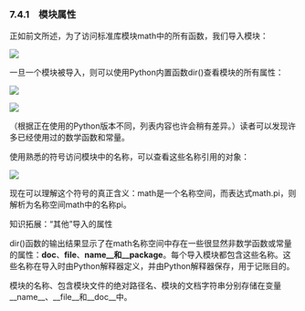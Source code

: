    

### 7.4.1　模块属性

正如前文所述，为了访问标准库模块math中的所有函数，我们导入模块：

![](0-Assets/Epubook/程序员编程语言经典合集（计算机科学丛书5册套装），javapython编程语言含经典教材龙书《编译原理》%20(Bruce%20Eckel%20%20Alfred%20V.%20Aho%20%20Monica%20S.%20Lam%20etc.)%20(Z-Library)/images/image08718.jpeg)

一旦一个模块被导入，则可以使用Python内置函数dir()查看模块的所有属性：

![](0-Assets/Epubook/程序员编程语言经典合集（计算机科学丛书5册套装），javapython编程语言含经典教材龙书《编译原理》%20(Bruce%20Eckel%20%20Alfred%20V.%20Aho%20%20Monica%20S.%20Lam%20etc.)%20(Z-Library)/images/image08719.jpeg)

![](0-Assets/Epubook/程序员编程语言经典合集（计算机科学丛书5册套装），javapython编程语言含经典教材龙书《编译原理》%20(Bruce%20Eckel%20%20Alfred%20V.%20Aho%20%20Monica%20S.%20Lam%20etc.)%20(Z-Library)/images/image08720.jpeg)

（根据正在使用的Python版本不同，列表内容也许会稍有差异。）读者可以发现许多已经使用过的数学函数和常量。

使用熟悉的符号访问模块中的名称，可以查看这些名称引用的对象：

![](0-Assets/Epubook/程序员编程语言经典合集（计算机科学丛书5册套装），javapython编程语言含经典教材龙书《编译原理》%20(Bruce%20Eckel%20%20Alfred%20V.%20Aho%20%20Monica%20S.%20Lam%20etc.)%20(Z-Library)/images/image08721.jpeg)

现在可以理解这个符号的真正含义：math是一个名称空间，而表达式math.pi，则解析为名称空间math中的名称pi。

知识拓展：“其他”导入的属性

dir()函数的输出结果显示了在math名称空间中存在一些很显然非数学函数或常量的属性：__doc__、__file__、__name__和__package__。每个导入模块都包含这些名称。这些名称在导入时由Python解释器定义，并由Python解释器保存，用于记账目的。

模块的名称、包含模块文件的绝对路径名、模块的文档字符串分别存储在变量__name__、__file__和__doc__中。